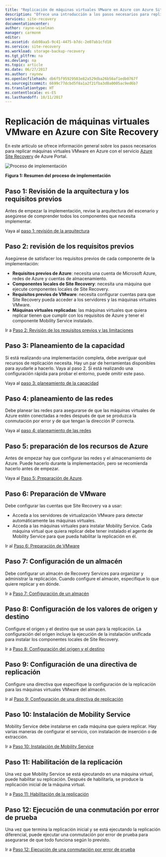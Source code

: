 ```yaml
---
title: "Replicación de máquinas virtuales VMware en Azure con Azure Site Recovery | Microsoft Docs"
description: "Ofrece una introducción a los pasos necesarios para replicar cargas de trabajo que se ejecutan en máquinas virtuales VMware en Azure"
services: site-recovery
documentationcenter: 
author: rayne-wiselman
manager: carmonm
editor: 
ms.assetid: dab98aa5-9c41-4475-b7dc-2e07ab1cfd18
ms.service: site-recovery
ms.workload: storage-backup-recovery
ms.tgt_pltfrm: na
ms.devlang: na
ms.topic: article
ms.date: 06/27/2017
ms.author: raynew
ms.openlocfilehash: db6f5f95929503e82a529dba26b56af1edb0767f
ms.sourcegitcommit: 6699c77dcbd5f8a1a2f21fba3d0a0005ac9ed6b7
ms.translationtype: HT
ms.contentlocale: es-ES
ms.lasthandoff: 10/11/2017
---
```

# <a name="replicate-vmware-vms-to-azure-with-site-recovery"></a>Replicación de máquinas virtuales VMware en Azure con Site Recovery

En este artículo se ofrece información general sobre los pasos necesarios para replicar máquinas virtuales VMware en Azure con el servicio [Azure Site Recovery](site-recovery-overview.md) de Azure Portal.


![Proceso de implementación](./media/vmware-walkthrough-overview/vmware-to-azure-process.png)

**Figura 1: Resumen del proceso de implementación**

## <a name="step-1-review-architecture-and-prerequisites"></a>Paso 1: Revisión de la arquitectura y los requisitos previos

Antes de empezar la implementación, revise la arquitectura del escenario y asegúrese de comprender todos los componentes que necesita implementar.

Vaya al [paso 1: revisión de la arquitectura](vmware-walkthrough-architecture.md)


## <a name="step-2-review-prerequisites"></a>Paso 2: revisión de los requisitos previos

Asegúrese de satisfacer los requisitos previos de cada componente de la implementación:

- **Requisitos previos de Azure**: necesita una cuenta de Microsoft Azure, redes de Azure y cuentas de almacenamiento.
- **Componentes locales de Site Recovery**: necesita una máquina que ejecute componentes locales de Site Recovery.
- **Requisitos previos de VMware**: necesita configurar cuentas para que Site Recovery pueda acceder a los servidores y las máquinas virtuales VMware.
- **Máquinas virtuales replicadas**: las máquinas virtuales que quiera replicar tienen que cumplir con los requisitos de Azure y tener el componente Mobility Service instalado.

Ir a [Paso 2: Revisión de los requisitos previos y las limitaciones](vmware-walkthrough-prerequisites.md)

## <a name="step-3-plan-capacity"></a>Paso 3: Planeamiento de la capacidad

Si está realizando una implementación completa, debe averiguar qué recursos de replicación necesita. Hay un par de herramientas disponibles para ayudarle a hacerlo. Vaya al paso 2. Si está realizando una configuración rápida para probar el entorno, puede omitir este paso.

Vaya al [paso 3: planeamiento de la capacidad](vmware-walkthrough-capacity.md)

## <a name="step-4-plan-networking"></a>Paso 4: planeamiento de las redes

Debe planear las redes para asegurarse de que las máquinas virtuales de Azure estén conectadas a redes después de que se produzca la conmutación por error y de que tengan la dirección IP correcta.

Vaya al [paso 4: planeamiento de las redes](vmware-walkthrough-network.md)

##  <a name="step-5-prepare-azure-resources"></a>Paso 5: preparación de los recursos de Azure

Antes de empezar hay que configurar las redes y el almacenamiento de Azure. Puede hacerlo durante la implementación, pero se recomienda hacerlo antes de empezar.

Vaya al [Paso 5: Preparación de Azure](vmware-walkthrough-prepare-azure.md).


## <a name="step-6-prepare-vmware"></a>Paso 6: Preparación de VMware

Debe configurar las cuentas que Site Recovery va a usar:

- Acceda a los servidores de virtualización VMware para detectar automáticamente las máquinas virtuales.
- Acceda a las máquinas virtuales para instalar Mobility Service. Cada máquina virtual que quiera replicar debe tener instalado el agente de Mobility Service para que pueda habilitar la replicación en él.

Ir al [Paso 6: Preparación de VMware](vmware-walkthrough-prepare-vmware.md)

## <a name="step-7-set-up-a-vault"></a>Paso 7: Configuración de un almacén

Debe configurar un almacén de Recovery Services para organizar y administrar la replicación. Cuando configure el almacén, especifique lo que quiere replicar y en dónde.

Ir a [Paso 7: Configuración de un almacén](vmware-walkthrough-create-vault.md)

## <a name="step-8-configure-source-and-target-settings"></a>Paso 8: Configuración de los valores de origen y destino

Configure el origen y el destino que se usan para la replicación. La configuración del origen incluye la ejecución de la instalación unificada para instalar los componentes locales de Site Recovery.

Ir a [Paso 8: Configuración del origen y el destino](vmware-walkthrough-source-target.md)

## <a name="step-9-set-up-a-replication-policy"></a>Paso 9: Configuración de una directiva de replicación

Configure una directiva que especifique la configuración de la replicación para las máquinas virtuales VMware del almacén.

Ir al [Paso 9: Configuración de una directiva de replicación](vmware-walkthrough-replication.md)

## <a name="step-10-install-the-mobility-service"></a>Paso 10: Instalación de Mobility Service

Mobility Service debe instalarse en cada máquina que quiera replicar. Hay varias maneras de configurar el servicio, con instalación de inserción o de extracción.

Ir a [Paso 10: Instalación de Mobility Service](vmware-walkthrough-install-mobility.md)

## <a name="step-11-enable-replication"></a>Paso 11: Habilitación de la replicación

Una vez que Mobility Service se está ejecutando en una máquina virtual, puede habilitar su replicación. Después de habilitarla, se produce la replicación inicial de la máquina virtual.

Ir a [Paso 11: Habilitación de la replicación](vmware-walkthrough-enable-replication.md)

## <a name="step-12-run-a-test-failover"></a>Paso 12: Ejecución de una conmutación por error de prueba

Una vez que termina la replicación inicial y se está ejecutando la replicación diferencial, puede ejecutar una conmutación por error de prueba para asegurarse de que todo funciona según lo previsto.

Ir a [Paso 12: Ejecución de una conmutación por error de prueba](vmware-walkthrough-test-failover.md)
